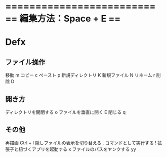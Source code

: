 =========================
== 編集方法：Space + E ==
=========================

# Defx
## ファイル操作
移動                m
コピー              c
ペースト            p
新規ディレクトリ    K
新規ファイル        N
リネーム            r
削除                D

## 開き方
ディレクトリを開閉する    o
ファイルを垂直に開く      E
閉じる                    q

## その他
再描画                           Ctrl + l
隠しファイルの表示を切り替える   .
コマンドとして実行する           !
拡張子と紐づくアプリを起動する   x
ファイルのパスをヤンクする       yy

